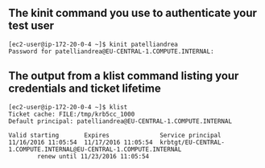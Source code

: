## The kinit command you use to authenticate your test user
```
[ec2-user@ip-172-20-0-4 ~]$ kinit patelliandrea
Password for patelliandrea@EU-CENTRAL-1.COMPUTE.INTERNAL:
```


## The output from a klist command listing your credentials and ticket lifetime
```
[ec2-user@ip-172-20-0-4 ~]$ klist
Ticket cache: FILE:/tmp/krb5cc_1000
Default principal: patelliandrea@EU-CENTRAL-1.COMPUTE.INTERNAL

Valid starting       Expires              Service principal
11/16/2016 11:05:54  11/17/2016 11:05:54  krbtgt/EU-CENTRAL-1.COMPUTE.INTERNAL@EU-CENTRAL-1.COMPUTE.INTERNAL
        renew until 11/23/2016 11:05:54
```
